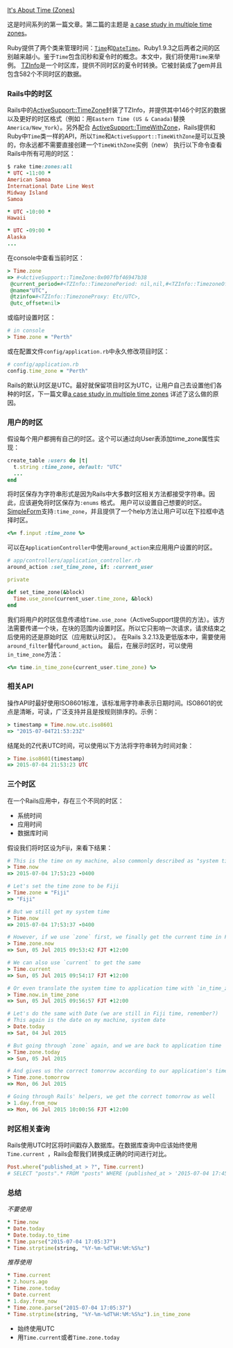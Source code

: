 [It's About Time (Zones)](https://robots.thoughtbot.com/its-about-time-zones)

这是时间系列的第一篇文章。第二篇的主题是 [a case study in multiple time zones](http://robots.thoughtbot.com/a-case-study-in-multiple-time-zones)。

Ruby提供了两个类来管理时间：[`Time`](http://ruby-doc.org/core-2.2.2/Time.html)和[`DateTime`](http://ruby-doc.org/stdlib-2.0.0/libdoc/date/rdoc/DateTime.html)。Ruby1.9.3之后两者之间的区别越来越小。鉴于`Time`包含闰秒和夏令时的概念。本文中，我们将使用`Time`来举例。
[TZInfo](https://tzinfo.github.io/)是一个时区库，提供不同时区的夏令时转换。它被封装成了gem并且包含582个不同时区的数据。

### Rails中的时区
Rails中的[ActiveSupport::TimeZone](http://api.rubyonrails.org/classes/ActiveSupport/TimeZone.html)封装了TZInfo，并提供其中146个时区的数据以及更好的时区格式（例如：用`Eastern Time (US & Canada)`替换`America/New_York`）。另外配合 [ActiveSupport::TimeWithZone](http://api.rubyonrails.org/classes/ActiveSupport/TimeWithZone.html)，Rails提供和Ruby中`Time`类一样的API，所以`Time`和`ActiveSupport::TimeWithZone`是可以互换的，你永远都不需要直接创建一个`TimeWithZone`实例（new）
执行以下命令查看Rails中所有可用的时区：
```ruby
$ rake time:zones:all
* UTC -11:00 *
American Samoa
International Date Line West
Midway Island
Samoa

* UTC -10:00 *
Hawaii

* UTC -09:00 *
Alaska
...
```
在console中查看当前时区：
```ruby
> Time.zone
=> #<ActiveSupport::TimeZone:0x007fbf46947b38
 @current_period=#<TZInfo::TimezonePeriod: nil,nil,#<TZInfo::TimezoneOffset: 0,0,UTC>>>,
 @name="UTC",
 @tzinfo=#<TZInfo::TimezoneProxy: Etc/UTC>,
 @utc_offset=nil>
```
或临时设置时区：
```ruby
# in console
> Time.zone = "Perth"
```
或在配置文件`config/application.rb`中永久修改项目时区：
```ruby
# config/application.rb
config.time_zone = "Perth"
```
Rails的默认时区是UTC。最好就保留项目时区为UTC，让用户自己去设置他们各种的时区，下一篇文章[a case study in multiple time zones](http://robots.thoughtbot.com/a-case-study-in-multiple-time-zones) 详述了这么做的原因。

### 用户的时区
假设每个用户都拥有自己的时区。这个可以通过向User表添加time_zone属性实现：
```ruby
create_table :users do |t|
  t.string :time_zone, default: "UTC"
  ...
end
```
将时区保存为字符串形式是因为Rails中大多数时区相关方法都接受字符串。因此，应该避免将时区保存为`:enums` 格式。
用户可以设置自己想要的时区。[SimpleForm](https://github.com/plataformatec/simple_form#priority)支持`:time_zone`，并且提供了一个help方法让用户可以在下拉框中选择时区。
```ruby
<%= f.input :time_zone %>
```
可以在`ApplicationController`中使用`around_action`来应用用户设置的时区。
```ruby
# app/controllers/application_controller.rb
around_action :set_time_zone, if: :current_user

private

def set_time_zone(&block)
  Time.use_zone(current_user.time_zone, &block)
end
```
我们将用户的时区信息传递给`Time.use_zone`（ActiveSupport提供的方法）。该方法需要传递一个块，在块的范围内设置时区。所以它只影响一次请求，请求结束之后使用的还是原始时区（应用默认时区）。
在Rails 3.2.13及更低版本中，需要使用`around_filter`替代`around_action`。
最后，在展示时区时，可以使用`in_time_zone`方法：
```ruby
<%= time.in_time_zone(current_user.time_zone) %>
```

### 相关API
操作API时最好使用ISO8601标准，该标准用字符串表示日期时间。ISO8601的优点是清晰，可读，广泛支持并且是按规则排序的。示例：
```ruby
> timestamp = Time.now.utc.iso8601
=> "2015-07-04T21:53:23Z"
```
结尾处的Z代表UTC时间，可以使用以下方法将字符串转为时间对象：
```ruby
> Time.iso8601(timestamp)
=> 2015-07-04 21:53:23 UTC
```

### 三个时区
在一个Rails应用中，存在三个不同的时区：

- 系统时间
- 应用时间
- 数据库时间

假设我们将时区设为Fiji，来看下结果：

```ruby
# This is the time on my machine, also commonly described as "system time"
> Time.now
=> 2015-07-04 17:53:23 -0400

# Let's set the time zone to be Fiji
> Time.zone = "Fiji"
=> "Fiji"

# But we still get my system time
> Time.now
=> 2015-07-04 17:53:37 -0400

# However, if we use `zone` first, we finally get the current time in Fiji
> Time.zone.now
=> Sun, 05 Jul 2015 09:53:42 FJT +12:00

# We can also use `current` to get the same
> Time.current
=> Sun, 05 Jul 2015 09:54:17 FJT +12:00

# Or even translate the system time to application time with `in_time_zone`
> Time.now.in_time_zone
=> Sun, 05 Jul 2015 09:56:57 FJT +12:00

# Let's do the same with Date (we are still in Fiji time, remember?)
# This again is the date on my machine, system date
> Date.today
=> Sat, 04 Jul 2015

# But going through `zone` again, and we are back to application time
> Time.zone.today
=> Sun, 05 Jul 2015

# And gives us the correct tomorrow according to our application's time zone
> Time.zone.tomorrow
=> Mon, 06 Jul 2015

# Going through Rails' helpers, we get the correct tomorrow as well
> 1.day.from_now
=> Mon, 06 Jul 2015 10:00:56 FJT +12:00
```

### 时区相关查询
Rails使用UTC时区将时间戳存入数据库。在数据库查询中应该始终使用`Time.current `，Rails会帮我们转换成正确的时间进行对比。
```ruby
Post.where("published_at > ?", Time.current)
# SELECT "posts".* FROM "posts" WHERE (published_at > '2015-07-04 17:45:01.452465')
```
### 总结
*不要使用*
```ruby
* Time.now
* Date.today
* Date.today.to_time
* Time.parse("2015-07-04 17:05:37")
* Time.strptime(string, "%Y-%m-%dT%H:%M:%S%z")
```
*推荐使用*
```ruby
* Time.current
* 2.hours.ago
* Time.zone.today
* Date.current
* 1.day.from_now
* Time.zone.parse("2015-07-04 17:05:37")
* Time.strptime(string, "%Y-%m-%dT%H:%M:%S%z").in_time_zone
```
- 始终使用UTC
- 用`Time.current`或者`Time.zone.today`
